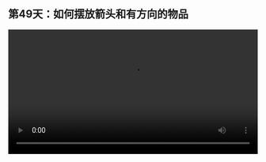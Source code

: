## 第49天：如何摆放箭头和有方向的物品
 

<video width="100%" controls controlslist="nodownload nofullscreen noremoteplayback" disablePictureInPicture>
  <source src="https://api.keepwork.com/ts-storage/siteFiles/14524/raw#1593682609130session49.webm" type="video/webm">
  <source src="https://api.keepwork.com/ts-storage/siteFiles/14525/raw#1593682618317session49small.mp4" type="video/mp4" />
   
  你的浏览器不支持播放
</video>
<style>
video::-webkit-media-controls-fullscreen-button { display: none; } 
</style>



### 字幕

**某些物体在场景中是有方向的。**
比如这个箭头。
**我们可以根据当前视角的方向来决定箭头的方向。**
像这样。
当然还可以是沿着这个侧面。
像这样。
如果想让它朝上的话，要这样。
朝下的话，可以这样。
像这样。
还有一些特殊的角度，
比如下面。
像这个告示牌也是一样的。
当我们俯视的时候，
可以这样来摆放。
正常情况下是这样的。
同理，它也可以放在一些比较特殊的位置。
像这样。
bmax模型也是一样的。
根据朝向不同，摆的方向也不同。
像这样。

### 动手练习
模仿制作一个相同的有多个透明物体的电影方块。